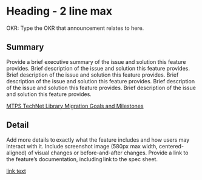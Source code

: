 # Heading - 2 line max

OKR: Type the OKR that announcement relates to here.

## Summary

Provide a brief executive summary of the issue and solution this feature provides. Brief description of the issue and solution this feature provides. Brief description of the issue and solution this feature provides. Brief description of the issue and solution this feature provides. Brief description of the issue and solution this feature provides. Brief description of the issue and solution this feature provides.  

[MTPS TechNet Library Migration Goals and Milestones](../../../../library-migration/migration-rollout-schedule.md)

## Detail

Add more details to exactly what the feature includes and how users may interact with it. Include screenshot image (580px max width, centered-aligned) of visual changes or before-and-after changes. Provide a link to the feature’s documentation, including link to the spec sheet.

[link text](/help/contribute/validation-ref/alt-text-bad-value)